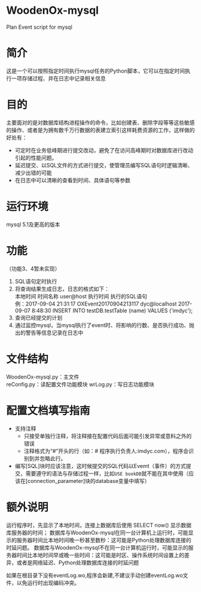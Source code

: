 # WoodenOx-mysql
Plan Event script for mysql
# 简介
这是一个可以按照指定时间执行mysql任务的Python脚本，它可以在指定时间执行一项存储过程、并在日志中记录相关信息
# 目的
主要面对的是对数据库结构进程操作的命令，比如创建表、删除字段等等这些敏感的操作、或者是为拥有数千万行数据的表建立索引这样耗费资源的工作，这样做的好处有：
  
  - 可定时在业务低峰期进行提交改动，避免了在访问高峰期时对数据库进行改动引起的性能问题。
  - 延迟提交、以SQL文件的方式进行提交，使管理员编写SQL语句时逻辑清晰、减少出错的可能
  - 在日志中可以清晰的查看到时间、具体语句等参数

# 运行环境
  mysql 5.1及更高的版本

# 功能
（功能3、4暂未实现）
1. SQL语句定时执行 
2. 将查询结果生成日志，日志的格式如下：  
   本地时间  时间名称  user@host  执行时间  执行的SQL语句  
   例：2017-09-04 21:31:17  OXEvent20170904213117  dyc@localhost  2017-09-07 8:48:30  INSERT INTO testDB.testTable (name)  VALUES ('imdyc');
3. 查询已经提交的计划
4. 通过监控mysql，当mysql执行了event时、将影响的行数、是否执行成功、抛出的警告等信息记录在日志中

# 文件结构
  WoodenOx-mysql.py：主文件  
  reConfig.py：读配置文件功能模块
  wrLog.py：写日志功能模块
# 配置文档填写指南
  - 支持注释
      - 只接受单独行注释，将注释接在配置代码后面可能引发异常或意料之外的错误
      - 注释格式为“#”开头的行（如：# 程序执行负责人:imdyc.com），程序会识别到并忽略此行。
  - 编写[SQL]块时应该注意，这时候提交的SQL代码以Evemt（事件）的方式提交，需要遵守的语法与存储过程一样，比如`USE bookDB`就不能在其中使用（应该在[connection_parameter]块的database变量中填写） 

# 额外说明
  运行程序时，先显示了本地时间，连接上数据库后使用 SELECT now() 显示数据库服务器的时间；
  数据库与WoodenOx-mysql在同一台计算机上运行时，可能显示的服务器时间比本地时间晚一秒甚至数秒：这可能是Python处理数据库连接的时延问题。
  数据库与WoodenOx-mysql不在同一台计算机运行时，可能显示的服务器时间比本地时间早或晚一些时间：这可能是时区、操作系统时间设置上的差异，或者是网络延迟、Python处理数据库连接的时延问题

  如果在根目录下没有eventLog.wo,程序会新建,不建议手动创建eventLog.wo文件，以免运行时出现编码冲突。

